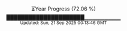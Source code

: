 <p align="center">
⏳Year Progress (72.06 %)<br>
█████████████████████▁▁▁▁▁▁▁▁▁ <br>
<sub>Updated: Sun, 21 Sep 2025 00:13:46 GMT</sub>
</p>

